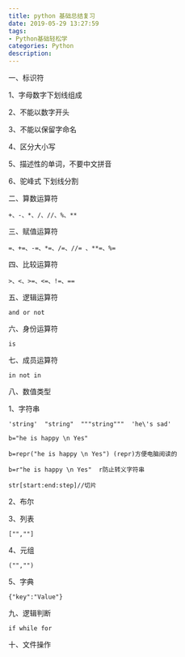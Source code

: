 ```yaml
---
title: python 基础总结复习
date: 2019-05-29 13:27:59
tags: 
- Python基础轻松学 
categories: Python  
description: 
---
```

一、标识符

1、字母数字下划线组成

2、不能以数字开头

3、不能以保留字命名

4、区分大小写

5、描述性的单词，不要中文拼音

6、驼峰式 下划线分割

二、算数运算符

```
+、-、*、/、//、%、**

```
三、赋值运算符

```
=、+=、-=、*=、/=、//= 、**=、%=

```
四、比较运算符

```
>、<、>=、<=、!=、==

```
五、逻辑运算符

```
and or not

```
六、身份运算符

```
is

```
七、成员运算符

```
in not in

```
八、数值类型

1、字符串 

``` 
'string'  "string"  """string"""  'he\'s sad'

b="he is happy \n Yes"

b=repr("he is happy \n Yes") (repr)方便电脑阅读的

b=r"he is happy \n Yes"  r防止转义字符串

str[start:end:step]//切片

```
2、布尔

3、列表

```
["",""]

```

4、元组

```
("","")

```
5、字典

```
{"key":"Value"}

```
九、逻辑判断

```
if while for

```
十、文件操作